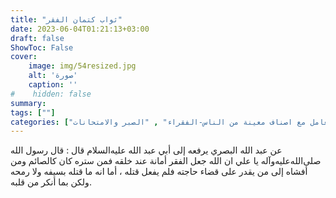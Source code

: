 ```yaml
---
title: "ثواب كتمان الفقر"
date: 2023-06-04T01:21:13+03:00
draft: false
ShowToc: False
cover:
    image: img/54resized.jpg
    alt: 'صورة'
    caption: ''
#    hidden: false
summary: 
tags: [""]
categories: ["الإنفاق والزكاة والصدقة", "التعامل مع اصناف معينة من الناس-الفقراء" , "الصبر والامتحانات"]
---
```

عن عبد الله البصري يرفعه إلى أبي عبد الله عليه‌السلام قال :
قال رسول الله صلى‌الله‌عليه‌وآله يا علي ان الله جعل الفقر أمانة عند خلقه فمن ستره
كان كالصائم ومن أفشاه إلى من يقدر على قضاء حاجته فلم يفعل قتله ،
أما انه ما قتله بسيفه ولا رمحه ولكن بما أنكر من قلبه.


